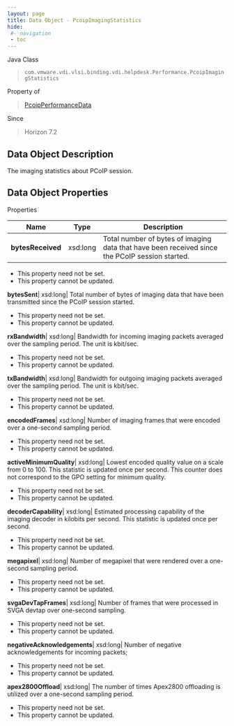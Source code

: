 ```yaml
---
layout: page
title: Data Object - PcoipImagingStatistics
hide:
 #- navigation
 - toc
---
```






Java Class  
> `com.vmware.vdi.vlsi.binding.vdi.helpdesk.Performance.PcoipImagingStatistics`

Property of  
> [PcoipPerformanceData](vdi.helpdesk.Performance.PcoipPerformanceData.md#field_detail)

Since  
> Horizon 7.2


## Data Object Description 

The imaging statistics about PCoIP session. 

## Data Object Properties

Properties

Name |  Type |  Description   
---|---|---  
**bytesReceived**|  xsd:long|  Total number of bytes of imaging data that have been received since the PCoIP session started.   


 * This property need not be set.
 * This property cannot be updated.

  
**bytesSent**|  xsd:long|  Total number of bytes of imaging data that have been transmitted since the PCoIP session started.   


 * This property need not be set.
 * This property cannot be updated.

  
**rxBandwidth**|  xsd:long|  Bandwidth for incoming imaging packets averaged over the sampling period. The unit is kbit/sec.   


 * This property need not be set.
 * This property cannot be updated.

  
**txBandwidth**|  xsd:long|  Bandwidth for outgoing imaging packets averaged over the sampling period. The unit is kbit/sec.   


 * This property need not be set.
 * This property cannot be updated.

  
**encodedFrames**|  xsd:long|  Number of imaging frames that were encoded over a one-second sampling period.   


 * This property need not be set.
 * This property cannot be updated.

  
**activeMinimumQuality**|  xsd:long|  Lowest encoded quality value on a scale from 0 to 100. This statistic is updated once per second. This counter does not correspond to the GPO setting for minimum quality.   


 * This property need not be set.
 * This property cannot be updated.

  
**decoderCapability**|  xsd:long|  Estimated processing capability of the imaging decoder in kilobits per second. This statistic is updated once per second.   


 * This property need not be set.
 * This property cannot be updated.

  
**megapixel**|  xsd:long|  Number of megapixel that were rendered over a one-second sampling period.   


 * This property need not be set.
 * This property cannot be updated.

  
**svgaDevTapFrames**|  xsd:long|  Number of frames that were processed in SVGA devtap over one-second sampling.   


 * This property need not be set.
 * This property cannot be updated.

  
**negativeAcknowledgements**|  xsd:long|  Number of negative acknowledgements for incoming packets;   


 * This property need not be set.
 * This property cannot be updated.

  
**apex2800Offload**|  xsd:long|  The number of times Apex2800 offloading is utilized over a one-second sampling period.   


 * This property need not be set.
 * This property cannot be updated.

  
  

  
